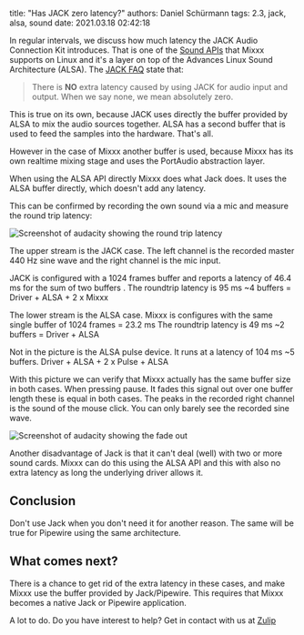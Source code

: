 title: "Has JACK zero latency?"
authors: Daniel Schürmann
tags: 2.3, jack, alsa, sound
date: 2021.03.18 02:42:18

In regular intervals, we discuss how much latency the JACK Audio Connection Kit introduces. That is one of the [Sound APIs](https://manual.mixxx.org/2.3/en/chapters/preferences.html#sound-api) that Mixxx supports on Linux and it's a layer on top of the Advances Linux Sound Architecture (ALSA). The [JACK FAQ](https://jackaudio.org/faq/no_extra_latency.html) state that:
> There is **NO** extra latency caused by using JACK for audio input and output. When we say none, we mean absolutely zero.

This is true on its own, because JACK uses directly the buffer provided by ALSA to mix the audio sources together. ALSA has a second buffer that is used to feed the samples into the hardware. That's all.

However in the case of Mixxx another buffer is used, because Mixxx has its own realtime mixing stage and uses the PortAudio abstraction layer.

When using the ALSA API directly Mixxx does what Jack does. It uses the ALSA buffer directly, which doesn't add any latency.

This can be confirmed by recording the own sound via a mic and measure the round trip latency:

![Screenshot of audacity showing the round trip latency]({static}/images/news/roundtriplatency.png)


The upper stream is the JACK case. The left channel is the recorded master 440 Hz sine wave and the right channel is the mic input.

JACK is configured with a 1024 frames buffer and reports a latency of 46.4 ms for the sum of two buffers .
The roundtrip latency is 95 ms ~4 buffers = Driver + ALSA + 2 x Mixxx

The lower stream is the ALSA case. Mixxx is configures with the same single buffer of 1024 frames = 23.2 ms
The roundtrip latency is 49 ms ~2 buffers = Driver + ALSA

Not in the picture is the ALSA pulse device. It runs at a latency of 104 ms ~5 buffers. Driver + ALSA + 2 x Pulse + ALSA

With this picture we can verify that Mixxx actually has the same buffer size in both cases. When pressing pause. It fades this signal out over one buffer length these is equal in both cases.
The peaks in the recorded right channel is the sound of the mouse click. You can only barely see the recorded sine wave.

![Screenshot of audacity showing the fade out]({static}/images/news/fadeoutcompare.png)

Another disadvantage of Jack is that it can't deal (well) with two or more sound cards. Mixxx can do this using the ALSA API and this with also no extra latency as long the underlying driver allows it.

## Conclusion

Don't use Jack when you don't need it for another reason.  The same will be true for Pipewire using the same architecture.

## What comes next?

There is a chance to get rid of the extra latency in these cases, and make Mixxx use the buffer provided by Jack/Pipewire. This requires that Mixxx becomes a native Jack or Pipewire application.

A lot to do. Do you have interest to help? Get in contact with us at [Zulip](https://mixxx.zulipchat.com)
